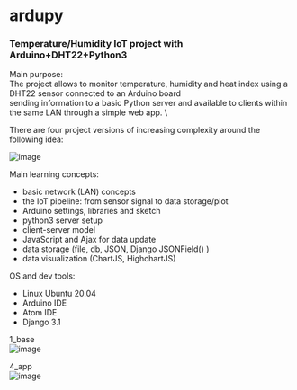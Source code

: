 # ardupy
### Temperature/Humidity IoT project with Arduino+DHT22+Python3

Main purpose: \
The project allows to monitor temperature, humidity and heat index using a DHT22 sensor connected to an Arduino board \
sending information to a basic Python server and available to clients within the same LAN through a simple web app. \

There are four project versions of increasing complexity around the following idea:

![image](https://user-images.githubusercontent.com/17080117/119189732-b7f61180-ba7c-11eb-95ca-e692b4ce204e.png)

Main learning concepts:
* basic network (LAN) concepts
* the IoT pipeline: from sensor signal to data storage/plot
* Arduino settings, libraries and sketch
* python3 server setup
* client-server model
* JavaScript and Ajax for data update
* data storage (file, db, JSON, Django JSONField() )
* data visualization (ChartJS, HighchartJS)

OS and dev tools:
* Linux Ubuntu 20.04
* Arduino IDE
* Atom IDE
* Django 3.1

1_base \
![image](https://user-images.githubusercontent.com/17080117/119189972-05727e80-ba7d-11eb-98db-b0b3c4764aec.png)

4_app \
![image](https://user-images.githubusercontent.com/17080117/143103351-119cb041-af1e-4ea3-a534-a6a1de136593.png)

